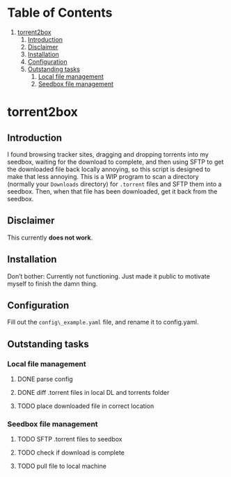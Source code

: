 
# Table of Contents

1.  [torrent2box](#orgf501309)
    1.  [Introduction](#org7d4f9fa)
    2.  [Disclaimer](#orgf3451ff)
    3.  [Installation](#org1dde8b1)
    4.  [Configuration](#org75a3abf)
    5.  [Outstanding tasks](#orge7c8bfd)
        1.  [Local file management](#orgc28e1a0)
        2.  [Seedbox file management](#orge642d23)



<a id="orgf501309"></a>

# torrent2box


<a id="org7d4f9fa"></a>

## Introduction

I found browsing tracker sites, dragging and dropping torrents into my seedbox,
waiting for the download to complete, and then using SFTP to get the downloaded
file back locally annoying, so this script is designed to make that less
annoying. This is a WIP program to scan a directory (normally your `Downloads` directory)
for `.torrent` files and SFTP them into a seedbox. Then, when that file has been
downloaded, get it back from the seedbox.


<a id="orgf3451ff"></a>

## Disclaimer

This currently **does not work**.


<a id="org1dde8b1"></a>

## Installation

Don&rsquo;t bother: Currently not functioning. Just made it public to motivate myself to finish the
damn thing.


<a id="org75a3abf"></a>

## Configuration

Fill out the `config\_example.yaml` file, and rename it to config.yaml.


<a id="orge7c8bfd"></a>

## Outstanding tasks


<a id="orgc28e1a0"></a>

### Local file management

1.  DONE parse config

2.  DONE diff .torrent files in local DL and torrents folder

3.  TODO place downloaded file in correct location


<a id="orge642d23"></a>

### Seedbox file management

1.  TODO SFTP .torrent files to seedbox

2.  TODO check if download is complete

3.  TODO pull file to local machine

